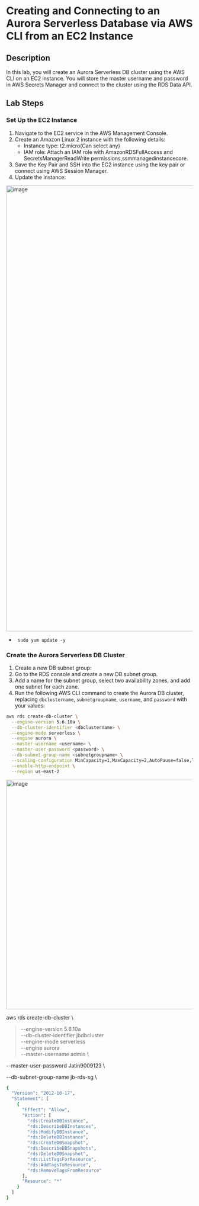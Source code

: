 # **Creating and Connecting to an Aurora Serverless Database via AWS CLI from an EC2 Instance**

## **Description**
In this lab, you will create an Aurora Serverless DB cluster using the AWS CLI on an EC2 instance. You will store the master username and password in AWS Secrets Manager and connect to the cluster using the RDS Data API.

## **Lab Steps**

### **Set Up the EC2 Instance**
   
1. Navigate to the EC2 service in the AWS Management Console.
2. Create an Amazon Linux 2 instance with the following details:
   -   Instance type: t2.micro(Can select any)
   -   IAM role: Attach an IAM role with AmazonRDSFullAccess and SecretsManagerReadWrite permissions,ssmmanagedinstancecore.
3. Save the Key Pair and SSH into the EC2 instance using the key pair or connect using AWS Session Manager.
4. Update the instance:

<img width="1205" alt="image" src="https://github.com/user-attachments/assets/ad79a438-8569-4474-8bef-f313c134c19d">

-      sudo yum update -y

### **Create the Aurora Serverless DB Cluster**

1. Create a new DB subnet group:
2. Go to the RDS console and create a new DB subnet group.
3. Add a name for the subnet group, select two availability zones, and add one subnet for each zone.
4. Run the following AWS CLI command to create the Aurora DB cluster, replacing `dbclustername`, `subnetgroupname`, `username`, and `password` with your values:

```bash
aws rds create-db-cluster \
  --engine-version 5.6.10a \
  --db-cluster-identifier <dbclustername> \
  --engine-mode serverless \
  --engine aurora \
  --master-username <username> \
  --master-user-password <password> \
  --db-subnet-group-name <subnetgroupname> \
  --scaling-configuration MinCapacity=1,MaxCapacity=2,AutoPause=false,TimeoutAction=ForceApplyCapacityChange \
  --enable-http-endpoint \
  --region us-east-2
```

<img width="620" alt="image" src="https://github.com/user-attachments/assets/7757cadb-1452-40c1-97c3-74d64946abf2">

aws rds create-db-cluster \
> --engine-version 5.6.10a \
> --db-cluster-identifier jbdbcluster \
> --engine-mode serverless \
> --engine aurora \
> --master-username admin \

--master-user-password Jatin9009123 \



--db-subnet-group-name jb-rds-sg \



```bash
{
  "Version": "2012-10-17",
  "Statement": [
    {
      "Effect": "Allow",
      "Action": [
        "rds:CreateDBInstance",
        "rds:DescribeDBInstances",
        "rds:ModifyDBInstance",
        "rds:DeleteDBInstance",
        "rds:CreateDBSnapshot",
        "rds:DescribeDBSnapshots",
        "rds:DeleteDBSnapshot",
        "rds:ListTagsForResource",
        "rds:AddTagsToResource",
        "rds:RemoveTagsFromResource"
      ],
      "Resource": "*"
    }
  ]
}
```



